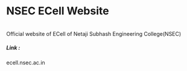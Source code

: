 <h1>NSEC ECell Website</h1>
<br>Official website of ECell of Netaji Subhash Engineering College(NSEC)
<br><h5>Link :</h5> ecell.nsec.ac.in